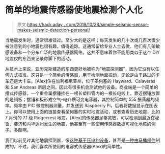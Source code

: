 # 简单的地震传感器使地震检测个人化

> 原文:[https://hack aday . com/2019/10/28/simple-seismic-sensor-makes-seismic-detection-personal/](https://hackaday.com/2019/10/28/simple-seismic-sensor-makes-earthquake-detection-personal/)

当地震发生时，通常很难错过。至少大的是这样；每天发生的几十次或几百次很少被注意到的小地震也很有趣，值得追踪。这通常留给专业人士去做，他们有几架敏感设备和一个分布广泛的地震传感器网络。这并不意味着你不能用类似于这个 DIY 地震仪的东西来记录你脚下的活动。

从技术上来说，亚历克斯建造的东西更好地被称为“地震探测器”，因为它没有以任何方式校准。这只是一个简单的传感器，用于检测地面振动，无论是由于路过的卡车还是大卡车。[Alex]住在加利福尼亚州，位于圣何塞的 Hayward、Calaveras 和 San Andreas 断层之间，因此有很多机会测试他的设备。商业端是一个简单的摆式传感器，一个重金属摆锤挂在一根长塑料管内的一根长电线上。靠近摆锤放置的是铜板；摆锤和板形成空气-电介质可变电容器，其控制简单的 555 振荡器的频率。频率由 PIC 微控制器测量，并发送到 Raspberry Pi，后者将数据显示在图表上。你可以使用上面的链接查看圣何塞的实时地震活动，或者查看历史地震，比如 7 月份的 7.1 级 Ridgecrest 地震。[Alex]的传感器足够灵敏，可以检测到最近在秘鲁、斐济和内华达州发生的地震，他甚至有一些使用传感器数据可视化地核的例子。多酷啊。

我们以前见过其他地震探测器，像[这种基于压电的设备](https://hackaday.com/2011/12/11/detecting-seismic-waves-with-a-piezo-element/)，甚至是[一种由马桶部件](https://hackaday.com/2019/01/22/build-a-seismometer-out-of-plumbing-parts/)制成的。不过，我们喜欢所使用的电容式传感器(Alex)的简单性。